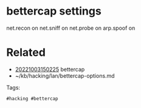 # bettercap settings
net.recon on
net.sniff on
net.probe on
arp.spoof on

# Related

- [20221003150225](/zet/20221003150225/README.md) bettercap
- ~/kb/hacking/lan/bettercap-options.md

Tags:

    #hacking #bettercap 
